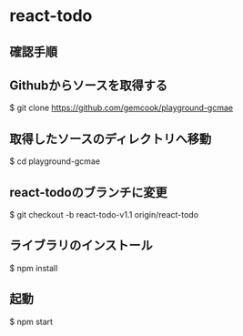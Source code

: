 # react-todo
## 確認手順
## Githubからソースを取得する
$ git clone https://github.com/gemcook/playground-gcmae

## 取得したソースのディレクトリへ移動
$ cd playground-gcmae

## react-todoのブランチに変更
$ git checkout -b react-todo-v1.1 origin/react-todo

## ライブラリのインストール
$ npm install

## 起動
$ npm start
